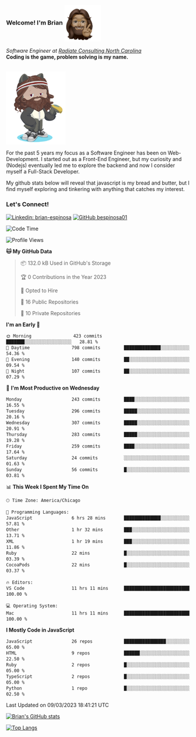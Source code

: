 ###  Welcome! I'm Brian <img align="center" src="https://github.com/bespinosa01/bespinosa01/blob/main/assets/peace-animoji.png" height="100" /></h2>
<p><em>Software Engineer at <a href="https://www.radiateconsulting.coop/north-carolina-tech-coop">Radiate Consulting North Carolina</a>
 <br/>
<!-- </br>Developer Consultant at <a href="https://codethedream.org/">Code The Dream</a> -->
</em> <b>Coding is the game, problem solving is my name.</b></p>

<br/>


 <img align="center" src="https://github.com/bespinosa01/bespinosa01/blob/main/assets/octo-me.png" height="200" /> 
 <p>
 For the past 5 years my focus as a Software Engineer has been on Web-Development. I started out as a Front-End Engineer, but my curiosity and (Nodejs) eventually led me to explore the backend and now I consider myself a Full-Stack Developer.
</p>
<p>
 My github stats below will reveal that javascript is my bread and butter, but I find myself exploring and tinkering with anything that catches my interest. 
 </p>
 
 
### Let's Connect!

[![Linkedin: brian-espinosa](https://img.shields.io/badge/-brian--espinosa-blue?style=flat-square&logo=Linkedin&logoColor=white&link=https://www.linkedin.com/in/brian-espinosa/)](https://www.linkedin.com/in/brian-espinosa/)
[![GitHub bespinosa01](https://img.shields.io/github/followers/bespinosa01?label=follow&style=social)](https://github.com/bespinosa01)



<!--START_SECTION:waka-->
![Code Time](http://img.shields.io/badge/Code%20Time-1%2C077%20hrs%2022%20mins-blue)

![Profile Views](http://img.shields.io/badge/Profile%20Views-0-blue)

**🐱 My GitHub Data** 

> 📦 132.0 kB Used in GitHub's Storage 
 > 
> 🏆 0 Contributions in the Year 2023
 > 
> 💼 Opted to Hire
 > 
> 📜 16 Public Repositories 
 > 
> 🔑 10 Private Repositories 
 > 
**I'm an Early 🐤** 

```text
🌞 Morning                423 commits         ███████░░░░░░░░░░░░░░░░░░   28.81 % 
🌆 Daytime                798 commits         ██████████████░░░░░░░░░░░   54.36 % 
🌃 Evening                140 commits         ██░░░░░░░░░░░░░░░░░░░░░░░   09.54 % 
🌙 Night                  107 commits         ██░░░░░░░░░░░░░░░░░░░░░░░   07.29 % 
```
📅 **I'm Most Productive on Wednesday** 

```text
Monday                   243 commits         ████░░░░░░░░░░░░░░░░░░░░░   16.55 % 
Tuesday                  296 commits         █████░░░░░░░░░░░░░░░░░░░░   20.16 % 
Wednesday                307 commits         █████░░░░░░░░░░░░░░░░░░░░   20.91 % 
Thursday                 283 commits         █████░░░░░░░░░░░░░░░░░░░░   19.28 % 
Friday                   259 commits         ████░░░░░░░░░░░░░░░░░░░░░   17.64 % 
Saturday                 24 commits          ░░░░░░░░░░░░░░░░░░░░░░░░░   01.63 % 
Sunday                   56 commits          █░░░░░░░░░░░░░░░░░░░░░░░░   03.81 % 
```


📊 **This Week I Spent My Time On** 

```text
🕑︎ Time Zone: America/Chicago

💬 Programming Languages: 
JavaScript               6 hrs 28 mins       ██████████████░░░░░░░░░░░   57.81 % 
Other                    1 hr 32 mins        ███░░░░░░░░░░░░░░░░░░░░░░   13.71 % 
XML                      1 hr 19 mins        ███░░░░░░░░░░░░░░░░░░░░░░   11.86 % 
Ruby                     22 mins             █░░░░░░░░░░░░░░░░░░░░░░░░   03.39 % 
CocoaPods                22 mins             █░░░░░░░░░░░░░░░░░░░░░░░░   03.37 % 

🔥 Editors: 
VS Code                  11 hrs 11 mins      █████████████████████████   100.00 % 

💻 Operating System: 
Mac                      11 hrs 11 mins      █████████████████████████   100.00 % 
```

**I Mostly Code in JavaScript** 

```text
JavaScript               26 repos            ████████████████░░░░░░░░░   65.00 % 
HTML                     9 repos             ██████░░░░░░░░░░░░░░░░░░░   22.50 % 
Ruby                     2 repos             █░░░░░░░░░░░░░░░░░░░░░░░░   05.00 % 
TypeScript               2 repos             █░░░░░░░░░░░░░░░░░░░░░░░░   05.00 % 
Python                   1 repo              █░░░░░░░░░░░░░░░░░░░░░░░░   02.50 % 
```




 Last Updated on 09/03/2023 18:41:21 UTC
<!--END_SECTION:waka-->


<!--  Github STATS -->
[![Brian's GitHub stats](https://github-readme-stats.vercel.app/api?username=bespinosa01&hide=stars,contribs&count_private=true&show_icons=true)](https://github.com/anuraghazra/github-readme-stats)

[![Top Langs](https://github-readme-stats.vercel.app/api/top-langs/?username=bespinosa01&layout=compact)](https://github.com/anuraghazra/github-readme-stats)



<!--
**bespinosa01/bespinosa01** is a ✨ _special_ ✨ repository because its `README.md` (this file) appears on your GitHub profile.

Here are some ideas to get you started:

- 🔭 I’m currently working on ...
- 🌱 I’m currently learning ...
- 👯 I’m looking to collaborate on ...
- 🤔 I’m looking for help with ...
- 💬 Ask me about ...
- 📫 How to reach me: ...
- 😄 Pronouns: ...
- ⚡ Fun fact: ...
-->
